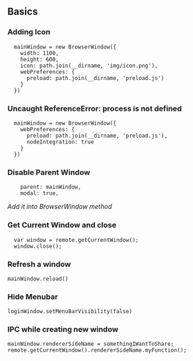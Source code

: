 ## Basics

### Adding Icon

```
  mainWindow = new BrowserWindow({
    width: 1100,
    height: 600,
    icon: path.join(__dirname, 'img/icon.png'),
    webPreferences: {
      preload: path.join(__dirname, 'preload.js')
    }
  })
```

### Uncaught ReferenceError: process is not defined

```
  mainWindow = new BrowserWindow({
    webPreferences: {
      preload: path.join(__dirname, 'preload.js'),
      nodeIntegration: true 
    }
  })
```

### Disable Parent Window

```
    parent: mainWindow,
    modal: true, 
```

*Add it into BrowserWindow method*

### Get Current Window and close

```
  var window = remote.getCurrentWindow();
  window.close();
```

### Refresh a window

```
mainWindow.reload()
```

### Hide Menubar

```
loginWindow.setMenuBarVisibility(false)
```

### IPC while creating new window

```
mainWindow.rendererSideName = somethingIWantToShare;
remote.getCurrentWindow().rendererSideName.myFunction();
```
